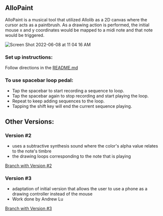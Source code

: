 ## AlloPaint

 AlloPaint is a musical tool that utilized Allolib as a 2D canvas where the cursor acts as a paintbrush. As a drawing action is performed, the initial mouse x and y coordinates would be mapped to a midi note and that note would be triggered.

![Screen Shot 2022-06-08 at 11 04 16 AM](https://user-images.githubusercontent.com/43687816/172688138-3ee16b69-c39e-4e51-85e2-abc824d78625.png)


### Set up instructions: 
Follow directions in the [README.md](https://github.com/allolib-s22/jenny353_paint#readme)


### To use spacebar loop pedal:
- Tap the spacebar to start recording a sequence to loop.
- Tap the spacebar again to stop recording and start playing the loop. 
- Repeat to keep adding sequences to the loop.
- Tapping the shift key will end the current sequence playing.


## Other Versions: 

### Version #2
- uses a subtractive synthesis sound where the color's alpha value relates to the note's timbre
- the drawing loops corresponding to the note that is playing

[Branch with Version #2](https://github.com/allolib-s22/jenny353_paint/tree/addToColorToChangeTimbre)

### Version #3
- adaptation of initial version that allows the user to use a phone as a drawing controller instead of the mouse 
- Work done by Andrew Lu

[Branch with Version #3](https://github.com/allolib-s22/jenny353_paint/tree/phone-control)
